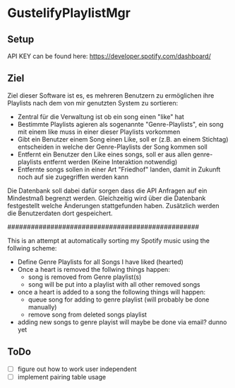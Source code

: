 # GustelifyPlaylistMgr

## Setup

API KEY can be found here:
<https://developer.spotify.com/dashboard/>

## Ziel

Ziel dieser Software ist es, es mehreren Benutzern zu ermöglichen ihre Playlists nach dem von mir genutzten System zu sortieren:
- Zentral für die Verwaltung ist ob ein song einen "like" hat
- Bestimmte Playlists agieren als sogenannte "Genre-Playlists", ein song mit einem like muss in einer dieser Playlists vorkommen
- Gibt ein Benutzer einem Song einen Like, soll er (z.B. an einem Stichtag) entscheiden in welche der Genre-Playlists der Song kommen soll
- Entfernt ein Benutzer den Like eines songs, soll er aus allen genre-playlists entfernt werden (Keine Interaktion notwendig)
- Entfernte songs sollen in einer Art "Friedhof" landen, damit in Zukunft noch auf sie zugegriffen werden kann

Die Datenbank soll dabei dafür sorgen dass die API Anfragen auf ein Mindestmaß begrenzt werden. 
Gleichzeitig wird über die Datenbank festgestellt welche Änderungen stattgefunden haben.
Zusätzlich werden die Benutzerdaten dort gespeichert.


#################################################


This is an attempt at automatically sorting my Spotify music using the follwing scheme:

- Define Genre Playlists for all Songs I have liked (hearted)
- Once a heart is removed the follwing things happen:
  - song is removed from Genre playlist(s)
  - song will be put into a playlist with all other removed songs
- once a heart is added to a song the following things will happen:
  - queue song for adding to genre playlist (will probably be done manually)
  - remove song from deleted songs playlist
- adding new songs to genre playist will maybe be done via email? dunno yet

## ToDo

- [ ] figure out how to work user independent
- [ ] implement pairing table usage
